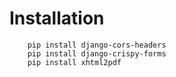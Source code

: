 # Installation 


```
    pip install django-cors-headers
    pip install django-crispy-forms
    pip install xhtml2pdf
```

</br>
